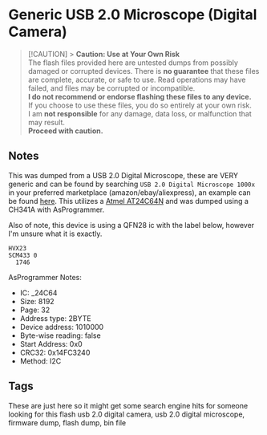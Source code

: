 # Generic USB 2.0 Microscope (Digital Camera)

> [!CAUTION] > **Caution: Use at Your Own Risk** \
> The flash files provided here are untested dumps from possibly damaged or corrupted devices. There is **no guarantee** that these files are complete, accurate, or safe to use. Read operations may have failed, and files may be corrupted or incompatible. \
> **I do not recommend or endorse flashing these files to any device.** \
> If you choose to use these files, you do so entirely at your own risk. \
> I am **not responsible** for any damage, data loss, or malfunction that may result. \
> **Proceed with caution.**

## Notes

This was dumped from a USB 2.0 Digital Microscope, these are VERY generic and can be found by searching `USB 2.0 Digital Microscope 1000x` in your preferred marketplace (amazon/ebay/aliexpress), an example can be found [here](https://www.amazon.com/dp/B01M2XK6BV). This utilizes a [Atmel AT24C64N](https://www.digikey.com/en/products/detail/microchip-technology/AT24C64N-10SI-2-7/386192) and was dumped using a CH341A with AsProgrammer.

Also of note, this device is using a QFN28 ic with the label below, however I'm unsure what it is exactly.

```
HVX23
SCM433 0
  1746
```

AsProgrammer Notes:

- IC: \_24C64
- Size: 8192
- Page: 32
- Address type: 2BYTE
- Device address: 1010000
- Byte-wise reading: false
- Start Address: 0x0
- CRC32: 0x14FC3240
- Method: I2C

## Tags

These are just here so it might get some search engine hits for someone looking for this flash
usb 2.0 digital camera, usb 2.0 digital microscope, firmware dump, flash dump, bin file

